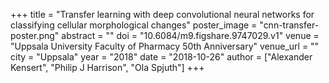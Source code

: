 +++
title = "Transfer learning with deep convolutional neural networks for classifying cellular morphological changes"
poster_image = "cnn-transfer-poster.png"
abstract = ""
doi = "10.6084/m9.figshare.9747029.v1"
venue = "Uppsala University Faculty of Pharmacy 50th Anniversary"
venue_url = ""
city = "Uppsala"
year = "2018"
date = "2018-10-26"
author = ["Alexander Kensert", "Philip J Harrison", "Ola Spjuth"]
+++
